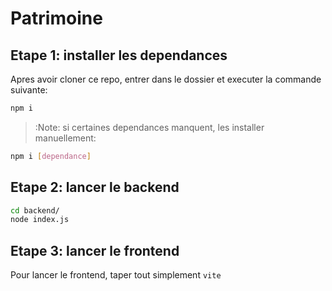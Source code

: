 # Patrimoine

## Etape 1: installer les dependances
Apres avoir cloner ce repo, entrer dans le dossier et executer la commande suivante:
```bash
npm i
```
> :Note: si certaines dependances manquent, les installer manuellement:
>
```bash
npm i [dependance]
```

## Etape 2: lancer le backend
```bash
cd backend/
node index.js
```

## Etape 3: lancer le frontend
Pour lancer le frontend, taper tout simplement `vite` 
